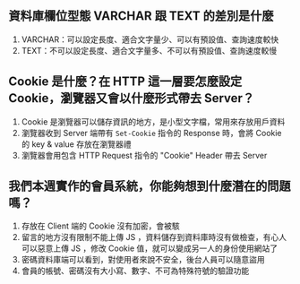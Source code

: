## 資料庫欄位型態 VARCHAR 跟 TEXT 的差別是什麼  
1. VARCHAR：可以設定長度、適合文字量少、可以有預設值、查詢速度較快
2. TEXT：不可以設定長度、適合文字量多、不可以有預設值、查詢速度較慢


## Cookie 是什麼？在 HTTP 這一層要怎麼設定 Cookie，瀏覽器又會以什麼形式帶去 Server？  
1. Cookie 是瀏覽器可以儲存資訊的地方，是小型文字檔，常用來存放用戶資料
2. 瀏覽器收到 Server 端帶有 `Set-Cookie` 指令的 Response 時，會將 Cookie 的 key & value 存放在瀏覽器禮
3. 瀏覽器會用包含 HTTP Request 指令的 "Cookie" Header 帶去 Server


## 我們本週實作的會員系統，你能夠想到什麼潛在的問題嗎？  
1. 存放在 Client 端的 Cookie 沒有加密，會被駭  
2. 留言的地方沒有限制不能上傳 JS ，資料儲存到資料庫時沒有做檢查，有心人可以惡意上傳 JS ，修改 Cookie 值，就可以變成另一人的身份使用網站了  
3. 密碼資料庫端可以看到，對使用者來說不安全，後台人員可以隨意盜用
4. 會員的帳號、密碼沒有大小寫、數字、不可為特殊符號的驗證功能  


